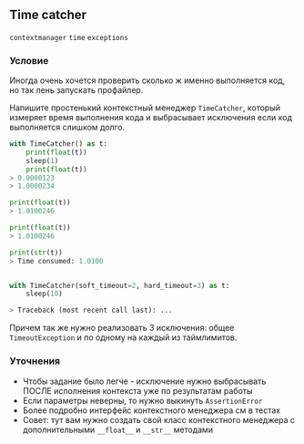 ## Time catcher

`contextmanager` `time` `exceptions`

### Условие

Иногда очень хочется проверить сколько ж именно выполняется код, но так лень запускать профайлер. 

Напишите простенький контекстный менеджер `TimeCatcher`, который измеряет время выполнения кода и выбрасывает исключения если код выполняется слишком долго. 

```python
with TimeCatcher() as t:
    print(float(t))
    sleep(1)
    print(float(t))
> 0.0000123
> 1.0000234

print(float(t))
> 1.0100246

print(float(t))
> 1.0100246

print(str(t))
> Time consumed: 1.0100


with TimeCatcher(soft_timeout=2, hard_timeout=3) as t:
    sleep(10)

> Traceback (most recent call last): ...
```

Причем так же нужно реализовать 3 исключения: общее `TimeoutException` и по одному на каждый из таймлимитов. 


### Уточнения

* Чтобы задание было легче - исключение нужно выбрасывать ПОСЛЕ исполнения контекста уже по результатам работы
* Если параметры неверны, то нужно выкинуть `AssertionError`
* Более подробно интерфейс контекстного менеджера см в тестах 
* Совет: тут вам нужно создать свой класс контекстного менеджера с дополнительными `__float__` и `__str__` методами 
